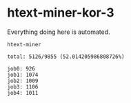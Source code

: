 # htext-miner-kor-3

Everything doing here is automated.

```
htext-miner

total: 5126/9855 (52.014205986808726%)

job0: 926
job1: 1074
job2: 1009
job3: 1106
job4: 1011
```